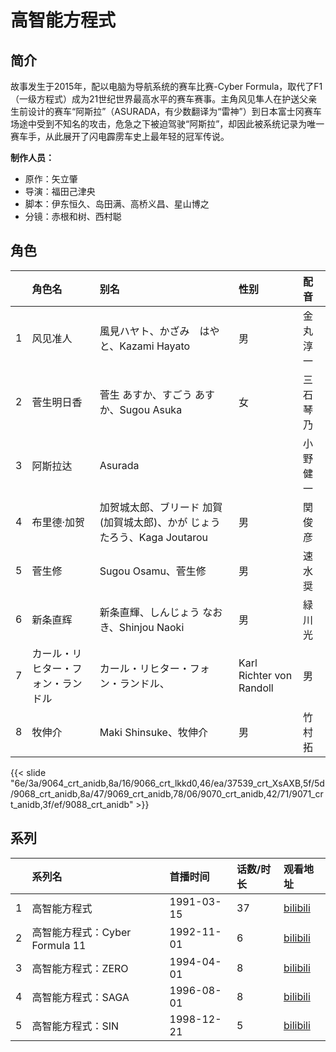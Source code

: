 # 高智能方程式


## 简介

故事发生于2015年，配以电脑为导航系统的赛车比赛-Cyber Formula，取代了F1（一级方程式）成为21世纪世界最高水平的赛车赛事。主角风见隼人在护送父亲生前设计的赛车“阿斯拉”（ASURADA，有少数翻译为“雷神”）到日本富士冈赛车场途中受到不知名的攻击，危急之下被迫驾驶“阿斯拉”，却因此被系统记录为唯一赛车手，从此展开了闪电霹雳车史上最年轻的冠军传说。

**制作人员：**
- 原作：矢立肇
- 导演：福田己津央
- 脚本：伊东恒久、岛田满、高桥义昌、星山博之
- 分镜：赤根和树、西村聪

## 角色

|     |   角色名   |   别名  | 性别 |  配音  |
|:--- |:------  |:----      |:---  |:--   |
| 1 | 风见准人 | 風見ハヤト、かざみ　はやと、Kazami Hayato | 男 | 金丸淳一 |
| 2 | 菅生明日香 | 菅生 あすか、すごう あすか、Sugou Asuka | 女 | 三石琴乃 |
| 3 | 阿斯拉达 | Asurada |  | 小野健一 |
| 4 | 布里德·加贺 | 加贺城太郎、ブリード 加賀 (加賀城太郎)、かが じょうたろう、Kaga Joutarou | 男 | 関俊彦 |
| 5 | 菅生修 | Sugou Osamu、菅生修 | 男 | 速水奨 |
| 6 | 新条直辉 | 新条直輝、しんじょう なおき、Shinjou Naoki | 男 | 緑川光 |
| 7 | カール・リヒター・フォン・ランドル | カール・リヒター・フォン・ランドル、|Karl Richter von Randoll | 男 | 松岡洋子 |
| 8 | 牧伸介 | Maki Shinsuke、牧伸介 | 男 | 竹村拓 |

{{< slide "6e/3a/9064_crt_anidb,8a/16/9066_crt_lkkd0,46/ea/37539_crt_XsAXB,5f/5d/9068_crt_anidb,8a/47/9069_crt_anidb,78/06/9070_crt_anidb,42/71/9071_crt_anidb,3f/ef/9088_crt_anidb" >}}

## 系列

|     |   系列名   |   首播时间  | 话数/时长  | 观看地址 |
|:---  |:------    |:----      |:---       |:---  |
| 1 | 高智能方程式 | 1991-03-15 | 37 | [bilibili](https://www.bilibili.com/bangumi/play/ss2350)|
| 2 | 高智能方程式：Cyber Formula 11 | 1992-11-01 | 6 | [bilibili](https://www.bilibili.com/bangumi/play/ss3808) |
| 3 | 高智能方程式：ZERO | 1994-04-01 | 8 | [bilibili](https://www.bilibili.com/bangumi/play/ss3809) |
| 4 | 高智能方程式：SAGA | 1996-08-01 | 8 | [bilibili](https://www.bilibili.com/bangumi/play/ss3810) |
| 5 | 高智能方程式：SIN | 1998-12-21 | 5 | [bilibili](https://www.bilibili.com/bangumi/play/ss3811) |

<!--

## 配乐

{{< music auto="https://y.qq.com/n/yqq/album/.html" >}}

-->





